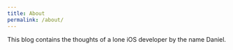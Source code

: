 ```yaml
---
title: About
permalink: /about/
---
```


<p class="lead">This blog contains the thoughts of a lone iOS developer by the name Daniel.</p>
